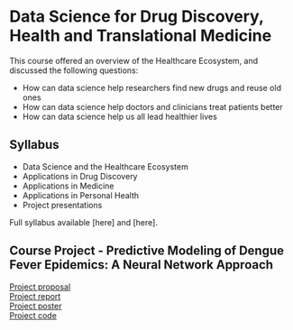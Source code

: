 # Data Science for Drug Discovery, Health and Translational Medicine

This course offered an overview of the Healthcare Ecosystem, and discussed the following questions: 
* How can data science help researchers find new drugs and reuse old ones     
* How can data science help doctors and clinicians treat patients better      
* How can data science help us all lead healthier lives     

## Syllabus

* Data Science and the Healthcare Ecosystem
* Applications in Drug Discovery
* Applications in Medicine
* Applications in Personal Health
* Project presentations

Full syllabus available [here] and [here].

## Course Project - Predictive Modeling of Dengue Fever Epidemics: A Neural Network Approach

[Project proposal]()    
[Project report]()     
[Project poster]()       
[Project code]()     
